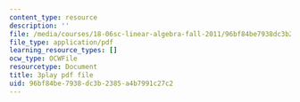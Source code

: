```yaml
---
content_type: resource
description: ''
file: /media/courses/18-06sc-linear-algebra-fall-2011/96bf84be7938dc3b2385a4b7991c27c2_IZqwi0wJovM.pdf
file_type: application/pdf
learning_resource_types: []
ocw_type: OCWFile
resourcetype: Document
title: 3play pdf file
uid: 96bf84be-7938-dc3b-2385-a4b7991c27c2
---
```

